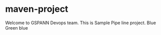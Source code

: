# maven-project ##

Welcome to GSPANN Devops team.
This is Sample Pipe line project.
Blue
Green
blue
